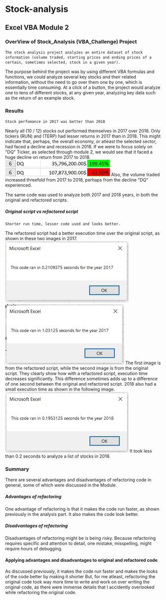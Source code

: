 # Stock-analysis
## Excel VBA Module 2

### OverView of Stock_Analysis (VBA_Challenge) Project

	The stock analysis project analyzes an entire dataset of stock information (volume traded, starting prices and ending prices of a certain, sometimes selected, stock in a given year).
The purpose behind the project was by using different VBA formulas and functions, we could analyze several key stocks and their related information, without the need to go over them one by one, which is essentially time consuming.
At a click of a button, the project would analyze one to tens of different stocks, at any given year, analyzing key data such as the return of an example stock.

### Results
	Stock perfomance in 2017 was better than 2018
Nearly all (10 / 12) stocks out performed themselves in 2017 over 2018. Only tickers (RUN) and (TERP) had lesser returns in 2017 than in 2018. 
This might indicate that, perhaps, the overall economy, or atleast the selected sector, had faced a decline and recession in 2018.
If we were to focus solely on "DQ" Ticker, as selected through module 2, we would see that it faced a huge decline on return from 2017 to 2018.
![This image is from 2017](https://github.com/AliBailoun234/Stock-analysis/blob/main/Extra_Resources/DQ_2017.png)
![This image is from 2018](https://github.com/AliBailoun234/Stock-analysis/blob/main/Extra_Resources/DQ_2018.png)
Also, the volume traded increased threefold from 2017 to 2018, perhaps from the decline "DQ" experienced.  


The same code was used to analyze both 2017 and 2018 years, in both the original and refactored scripts.

##### Original script vs refactored script
	Shorter run time, lesser code used and looks better.
The refactored script had a better execution time over the original script, as shown in these two images in 2017. 
![This image is from the refactored script](https://github.com/AliBailoun234/Stock-analysis/blob/main/Resources/VBA_Challenge_2017.png)
![This image is from the original script](https://github.com/AliBailoun234/Stock-analysis/blob/main/Extra_Resources/2017_Original_Script.png)
The first image is from the refactored script, while the second image is from the original script. They clearly show how with a refactored script, execution time decreases significantly. 
This difference sometimes adds up to a difference of one second between the original and refactored script. 2018 also had a small execution time as shown in the following image.
![This image is from the refactored script](https://github.com/AliBailoun234/Stock-analysis/blob/main/Resources/VBA_Challenge_2018.png)
It took less than 0.2 seconds to analyze a list of stocks in 2018. 


### Summary
There are several advantages and disadvantages of refactoring code in general, some of which were discussed in the Module.
##### Advantages of refactoring
One advantage of refactoring is that it makes the code run faster, as shown previously in the analysis part. It also makes the code look better.
##### Disadvantages of refactoring
Disadvantages of refactoring might be is being risky. Because refactoring requires specific and attention to detail, one mistake, misspelling, might require hours of debugging.

#### Applying advantages and disadvantages to original and refactored code
As discussed previously, it makes the code run faster and makes the looks of the code better by making it shorter
But, for me atleast, refactoring the original code took way more time to write and work on over writing the original code, as there were immense details that I accidently overlooked while refactoring the original code.

